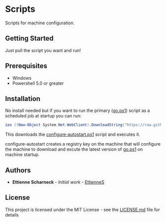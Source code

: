# Scripts

Scripts for machine configuration.

## Getting Started

Just pull the script you want and run!

## Prerequisites

* Windows
* Powershell 5.0 or greater

## Installation

No install needed but if you want to run the primary ([go.ps1](./go.ps1)) script as a scheduled job at startup you can run:

``` Powershell
iex ((New-Object System.Net.WebClient).DownloadString("https://raw.githubusercontent.com/EttienneS/Scripts/master/configure-autostart.ps1"))
```

This downloads the [configure-autostart.ps1](./configure-autostart.ps1) script and executes it.

configure-autostart creates a registry key on the machine that will configure the machine to download and excute the latest version of [go.ps1](./go.ps1) on machine startup.

## Authors

* **Ettienne Scharneck** - *Initial work* - [EttienneS](https://github.com/EttienneS)

## License

This project is licensed under the MIT License - see the [LICENSE.md](LICENSE.md) file for details
